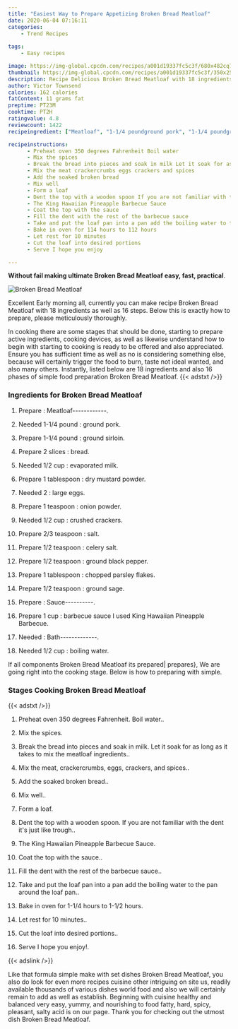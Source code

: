 ```yaml
---
title: "Easiest Way to Prepare Appetizing Broken Bread Meatloaf"
date: 2020-06-04 07:16:11
categories:
    - Trend Recipes
    
tags:
    - Easy recipes

image: https://img-global.cpcdn.com/recipes/a001d19337fc5c3f/680x482cq70/broken-bread-meatloaf-recipe-main-photo.jpg
thumbnail: https://img-global.cpcdn.com/recipes/a001d19337fc5c3f/350x250cq70/broken-bread-meatloaf-recipe-main-photo.jpg
description: Recipe Delicious Broken Bread Meatloaf with 18 ingredients and 16 stages of easy cooking.
author: Victor Townsend
calories: 162 calories
fatContent: 11 grams fat
preptime: PT23M
cooktime: PT2H
ratingvalue: 4.8
reviewcount: 1422
recipeingredient: ["Meatloaf", "1-1/4 poundground pork", "1-1/4 poundground sirloin", "2 slicesbread", "1/2 cupevaporated milk", "1 tablespoondry mustard powder", "2large eggs", "1 teaspoononion powder", "1/2 cupcrushed crackers", "2/3 teaspoonsalt", "1/2 teaspooncelery salt", "1/2 teaspoonground black pepper", "1 tablespoonchopped parsley flakes", "1/2 teaspoonground sage", "Sauce", "1 cupbarbecue sauce I used King Hawaiian Pineapple Barbecue", "Bath", "1/2 cupboiling water"]

recipeinstructions: 
      - Preheat oven 350 degrees Fahrenheit Boil water 
      - Mix the spices 
      - Break the bread into pieces and soak in milk Let it soak for as long as it takes to mix the meatloaf ingredients 
      - Mix the meat crackercrumbs eggs crackers and spices 
      - Add the soaked broken bread 
      - Mix well 
      - Form a loaf 
      - Dent the top with a wooden spoon If you are not familiar with the dent its just like trough 
      - The King Hawaiian Pineapple Barbecue Sauce 
      - Coat the top with the sauce 
      - Fill the dent with the rest of the barbecue sauce 
      - Take and put the loaf pan into a pan add the boiling water to the pan around the loaf pan 
      - Bake in oven for 114 hours to 112 hours 
      - Let rest for 10 minutes 
      - Cut the loaf into desired portions 
      - Serve I hope you enjoy

---
```




**Without fail making ultimate Broken Bread Meatloaf easy, fast, practical**. 


![Broken Bread Meatloaf](https://img-global.cpcdn.com/recipes/a001d19337fc5c3f/680x482cq70/broken-bread-meatloaf-recipe-main-photo.jpg "Broken Bread Meatloaf")




Excellent Early morning all, currently you can make recipe Broken Bread Meatloaf with 18 ingredients as well as 16 steps. Below this is exactly how to prepare, please meticulously thoroughly.

In cooking there are some stages that should be done, starting to prepare active ingredients, cooking devices, as well as likewise understand how to begin with starting to cooking is ready to be offered and also appreciated. Ensure you has sufficient time as well as no is considering something else, because will certainly trigger the food to burn, taste not ideal wanted, and also many others. Instantly, listed below are 18 ingredients and also 16 phases of simple food preparation Broken Bread Meatloaf.
{{< adstxt />}}

### Ingredients for Broken Bread Meatloaf


1. Prepare  : Meatloaf------------.

1. Needed 1-1/4 pound : ground pork.

1. Prepare 1-1/4 pound : ground sirloin.

1. Prepare 2 slices : bread.

1. Needed 1/2 cup : evaporated milk.

1. Prepare 1 tablespoon : dry mustard powder.

1. Needed 2 : large eggs.

1. Prepare 1 teaspoon : onion powder.

1. Needed 1/2 cup : crushed crackers.

1. Prepare 2/3 teaspoon : salt.

1. Prepare 1/2 teaspoon : celery salt.

1. Prepare 1/2 teaspoon : ground black pepper.

1. Prepare 1 tablespoon : chopped parsley flakes.

1. Prepare 1/2 teaspoon : ground sage.

1. Prepare  : Sauce----------.

1. Prepare 1 cup : barbecue sauce I used King Hawaiian Pineapple Barbecue.

1. Needed  : Bath-------------.

1. Needed 1/2 cup : boiling water.



If all components Broken Bread Meatloaf its prepared| prepares}, We are going right into the cooking stage. Below is how to preparing with simple.

### Stages Cooking Broken Bread Meatloaf

{{< adstxt />}}


1. Preheat oven 350 degrees Fahrenheit. Boil water..



1. Mix the spices.



1. Break the bread into pieces and soak in milk. Let it soak for as long as it takes to mix the meatloaf ingredients..



1. Mix the meat, crackercrumbs, eggs, crackers, and spices..



1. Add the soaked broken bread..



1. Mix well..



1. Form a loaf.



1. Dent the top with a wooden spoon. If you are not familiar with the dent it&#39;s just like trough..



1. The King Hawaiian Pineapple Barbecue Sauce.



1. Coat the top with the sauce..



1. Fill the dent with the rest of the barbecue sauce..



1. Take and put the loaf pan into a pan add the boiling water to the pan around the loaf pan..



1. Bake in oven for 1-1/4 hours to 1-1/2 hours.



1. Let rest for 10 minutes..



1. Cut the loaf into desired portions..



1. Serve I hope you enjoy!.





{{< adslink />}}

Like that formula simple make with set dishes Broken Bread Meatloaf, you also do look for even more recipes cuisine other intriguing on site us, readily available thousands of various dishes world food and also we will certainly remain to add as well as establish. Beginning with cuisine healthy and balanced very easy, yummy, and nourishing to food fatty, hard, spicy, pleasant, salty acid is on our page. Thank you for checking out the utmost dish Broken Bread Meatloaf.
